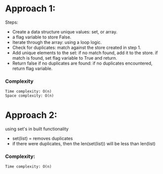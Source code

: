 # Approach 1:
Steps:
- Create a data structure unique values: set, or array. 
- a flag variable to store False.
- Iterate through the array: using a loop logic.
- Check for duplicates: match against the store created in step 1.
- Add unique elements to the set: if no match found, add it to the store. if match is found, set flag variable to True and return.
- Return false if no duplicates are found: if no duplicates encountered, return flag variable.

### Complexity

    Time complexity: O(n)
    Space complexity: O(n)



# Approach 2:
using set's in built functionality
- set(list) = removes duplicates
- if there were duplicates, then the len(set(list)) will be less than len(list)

### Complexity:
    Time complexity: O(n)